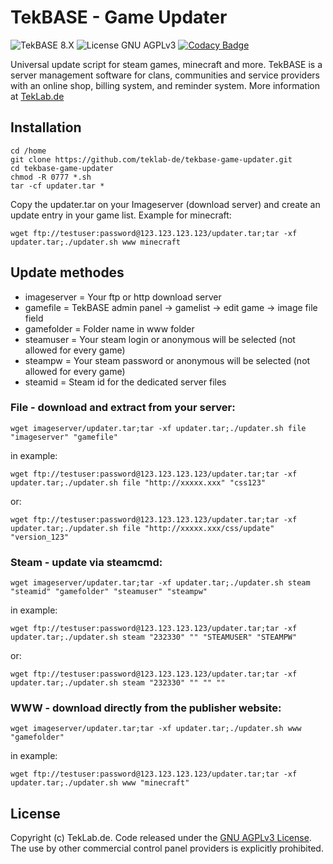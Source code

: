 # TekBASE - Game Updater
![TekBASE 8.X](https://img.shields.io/badge/TekBASE-8.X-green.svg) ![License GNU AGPLv3](https://img.shields.io/badge/License-GNU_AGPLv3-blue.svg) [![Codacy Badge](https://api.codacy.com/project/badge/Grade/3f6e095c84d94be0ae55bc4e1daa61bb)](https://www.codacy.com/manual/ch.frankenstein/tekbase-game-updater?utm_source=github.com&amp;utm_medium=referral&amp;utm_content=teklab-de/tekbase-game-updater&amp;utm_campaign=Badge_Grade)

Universal update script for steam games, minecraft and more. TekBASE is a server management software for clans, communities and service providers with an online shop, billing system, and reminder system. More information at [TekLab.de](https://teklab.de)

## Installation
```
cd /home
git clone https://github.com/teklab-de/tekbase-game-updater.git
cd tekbase-game-updater
chmod -R 0777 *.sh
tar -cf updater.tar *
```

Copy the updater.tar on your Imageserver (download server) and create an update entry in your game list. Example for minecraft: 
```
wget ftp://testuser:password@123.123.123.123/updater.tar;tar -xf updater.tar;./updater.sh www minecraft
```

## Update methodes
* imageserver = Your ftp or http download server
* gamefile = TekBASE admin panel -> gamelist -> edit game -> image file field
* gamefolder = Folder name in www folder
* steamuser = Your steam login or anonymous will be selected (not allowed for every game)
* steampw = Your steam password or anonymous will be selected (not allowed for every game)
* steamid = Steam id for the dedicated server files

### File - download and extract from your server:
```
wget imageserver/updater.tar;tar -xf updater.tar;./updater.sh file "imageserver" "gamefile"
```
in example:
```
wget ftp://testuser:password@123.123.123.123/updater.tar;tar -xf updater.tar;./updater.sh file "http://xxxxx.xxx" "css123"
```
or:
```
wget ftp://testuser:password@123.123.123.123/updater.tar;tar -xf updater.tar;./updater.sh file "http://xxxxx.xxx/css/update" "version_123"
```

### Steam - update via steamcmd:
```
wget imageserver/updater.tar;tar -xf updater.tar;./updater.sh steam "steamid" "gamefolder" "steamuser" "steampw"
```
in example:
```
wget ftp://testuser:password@123.123.123.123/updater.tar;tar -xf updater.tar;./updater.sh steam "232330" "" "STEAMUSER" "STEAMPW"
```
or:
```
wget ftp://testuser:password@123.123.123.123/updater.tar;tar -xf updater.tar;./updater.sh steam "232330" "" "" ""
```

### WWW - download directly from the publisher website:
```
wget imageserver/updater.tar;tar -xf updater.tar;./updater.sh www "gamefolder"
```
in example:
```
wget ftp://testuser:password@123.123.123.123/updater.tar;tar -xf updater.tar;./updater.sh www "minecraft"
```

## License
Copyright (c) TekLab.de. Code released under the [GNU AGPLv3 License](https://github.com/teklab-de/tekbase-game-updater/blob/master/LICENSE). The use by other commercial control panel providers is explicitly prohibited.
